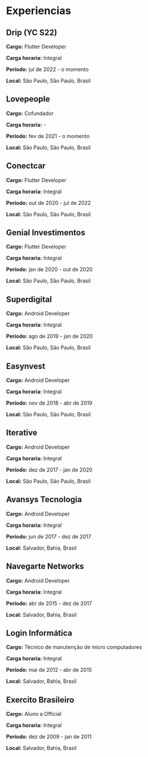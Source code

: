 # Experiencias


## Drip (YC S22)

**Cargo:** Flutter Developer

**Carga horaria:** Integral

**Período:** jul de 2022 - o momento

**Local:** São Paulo, São Paulo, Brasil

## Lovepeople

**Cargo:** Cofundador

**Carga horaria:** -

**Período:** fev de 2021 - o momento

**Local:** São Paulo, São Paulo, Brasil

## Conectcar

**Cargo:** Flutter Developer

**Carga horaria:** Integral

**Período:** out de 2020 - jul de 2022

**Local:** São Paulo, São Paulo, Brasil

## Genial Investimentos

**Cargo:** Flutter Developer

**Carga horaria:** Integral

**Período:** jan de 2020 - out de 2020

**Local:** São Paulo, São Paulo, Brasil

## Superdigital

**Cargo:** Android Developer

**Carga horaria:** Integral

**Período:** ago de 2019 - jan de 2020

**Local:** São Paulo, São Paulo, Brasil

## Easynvest

**Cargo:** Android Developer

**Carga horaria:** Integral

**Período:** nov de 2018 - abr de 2019

**Local:** São Paulo, São Paulo, Brasil

## Iterative

**Cargo:** Android Developer

**Carga horaria:** Integral

**Período:** dez de 2017 - jan de 2020

**Local:** São Paulo, São Paulo, Brasil


## Avansys Tecnologia

**Cargo:** Android Developer

**Carga horaria:** Integral

**Período:** jun de 2017 - dez de 2017

**Local:** Salvador, Bahia, Brasil


## Navegarte Networks

**Cargo:** Android Developer

**Carga horaria:** Integral

**Período:** abr de 2015 - dez de 2017

**Local:** Salvador, Bahia, Brasil

## Login Informática

**Cargo:** Técnico de manutenção de micro computadores

**Carga horaria:** Integral

**Período:** mai de 2012 - abr de 2015

**Local:** Salvador, Bahia, Brasil

## Exercito Brasileiro

**Cargo:** Aluno a Official

**Carga horaria:** Integral

**Período:** dez de 2009 - jan de 2011

**Local:** Salvador, Bahia, Brasil
